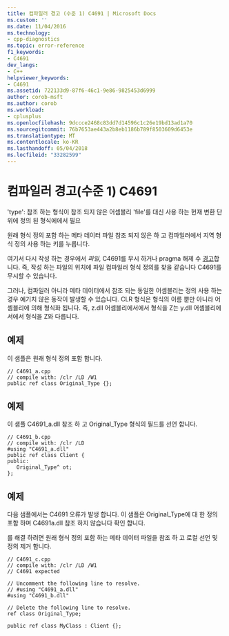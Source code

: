 ```yaml
---
title: 컴파일러 경고 (수준 1) C4691 | Microsoft Docs
ms.custom: ''
ms.date: 11/04/2016
ms.technology:
- cpp-diagnostics
ms.topic: error-reference
f1_keywords:
- C4691
dev_langs:
- C++
helpviewer_keywords:
- C4691
ms.assetid: 722133d9-87f6-46c1-9e86-9825453d6999
author: corob-msft
ms.author: corob
ms.workload:
- cplusplus
ms.openlocfilehash: 9dccce2468c83dd7d14596c1c26e19bd13ad1a70
ms.sourcegitcommit: 76b7653ae443a2b8eb1186b789f8503609d6453e
ms.translationtype: MT
ms.contentlocale: ko-KR
ms.lasthandoff: 05/04/2018
ms.locfileid: "33282599"
---
```

# <a name="compiler-warning-level-1-c4691"></a>컴파일러 경고(수준 1) C4691
'type': 참조 하는 형식이 참조 되지 않은 어셈블리 'file'를 대신 사용 하는 현재 변환 단위에 정의 된 형식에에서 필요  
  
 원래 형식 정의 포함 하는 메타 데이터 파일 참조 되지 않은 하 고 컴파일러에서 지역 형식 정의 사용 하는 키를 누릅니다.  
  
 여기서 다시 작성 하는 경우에서 *파일*, C4691를 무시 하거나 pragma 해제 수 [경고](../../preprocessor/warning.md)합니다.  즉, 작성 하는 파일의 위치에 파일 컴파일러 형식 정의를 찾을 같습니다 C4691를 무시할 수 있습니다.  
  
 그러나, 컴파일러 아니라 메타 데이터에서 참조 되는 동일한 어셈블리는 정의 사용 하는 경우 예기치 않은 동작이 발생할 수 있습니다. CLR 형식은 형식의 이름 뿐만 아니라 어셈블리에 의해 형식화 됩니다.  즉, z.dll 어셈블리에서에서 형식을 Z는 y.dll 어셈블리에서에서 형식을 Z와 다릅니다.  
  
## <a name="example"></a>예제  
 이 샘플은 원래 형식 정의 포함 합니다.  
  
```  
// C4691_a.cpp  
// compile with: /clr /LD /W1  
public ref class Original_Type {};  
```  
  
## <a name="example"></a>예제  
 이 샘플 C4691_a.dll 참조 하 고 Original_Type 형식의 필드를 선언 합니다.  
  
```  
// C4691_b.cpp  
// compile with: /clr /LD  
#using "C4691_a.dll"  
public ref class Client {  
public:  
   Original_Type^ ot;  
};  
```  
  
## <a name="example"></a>예제  
 다음 샘플에서는 C4691 오류가 발생 합니다.  이 샘플은 Original_Type에 대 한 정의 포함 하며 C4691a.dll 참조 하지 않습니다 확인 합니다.  
  
 를 해결 하려면 원래 형식 정의 포함 하는 메타 데이터 파일을 참조 하 고 로컬 선언 및 정의 제거 합니다.  
  
```  
// C4691_c.cpp  
// compile with: /clr /LD /W1  
// C4691 expected  
  
// Uncomment the following line to resolve.  
// #using "C4691_a.dll"  
#using "C4691_b.dll"  
  
// Delete the following line to resolve.  
ref class Original_Type;  
  
public ref class MyClass : Client {};  
```